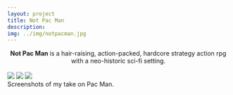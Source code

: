 ```yaml
---
layout: project
title: Not Pac Man
description: 
img: ../img/notpacman.jpg
---
```


<center><b>Not Pac Man </b> is a hair-raising, action-packed, hardcore strategy action rpg with a neo-historic sci-fi setting.</center><br/>

<!--<div class="img_row">
	<img class="col two" src="{{ site.baseurl }}/img/notpacman_1.jpg" alt="" title="example image"/>
	<img class="col one" src="{{ site.baseurl }}/img/notpacman_2.png" alt="" title="example image"/>
</div> -->

<div class="owl-carousel owl-theme">
<a href="{{ site.baseurl }}/img/Screenshot (30).png" target="_blank"><img src="{{ site.baseurl }}/img/Screenshot (30).png" /></a>
<a href="{{ site.baseurl }}/img/Screenshot (34).png" target="_blank"><img src="{{ site.baseurl }}/img/Screenshot (34).png" /></a>
<a href="{{ site.baseurl }}/img/Screenshot (35).png" target="_blank"><img src="{{ site.baseurl }}/img/Screenshot (35).png" /></a>
</div>

<div class="col three caption">
	Screenshots of my take on Pac Man. 
</div>

<br/>
